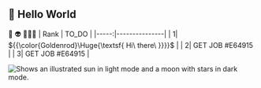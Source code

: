 ## **👋 Hello World**
🧐  👽  🙈🙉🙊
| Rank |     TO_DO     |
|-----:|---------------|
|     1|    ${{\color{Goldenrod}\Huge{\textsf{  Hi\ there\ \}}}}\$  |
|     2|    GET JOB #E64915   |
|     3|    GET JOB  #E64915  |


<picture>
  <source media="(prefers-color-scheme: dark)" srcset="https://www.cdc.gov/diabetes/images/library/features/GettyImages-90695610_Diabetes-Feet.jpg?_=83379">
  <source media="(prefers-color-scheme: light)" srcset="https://www.cdc.gov/diabetes/images/library/features/GettyImages-90695610_Diabetes-Feet.jpg?_=83379">
  <img alt="Shows an illustrated sun in light mode and a moon with stars in dark mode."https://www.cdc.gov/diabetes/images/library/features/GettyImages-90695610_Diabetes-Feet.jpg?_=83379">
</picture>
